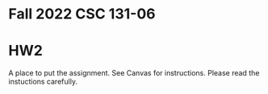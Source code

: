 # Fall 2022 CSC 131-06

HW2
===

A place to put the assignment. See Canvas for instructions.
Please read the instuctions carefully.

